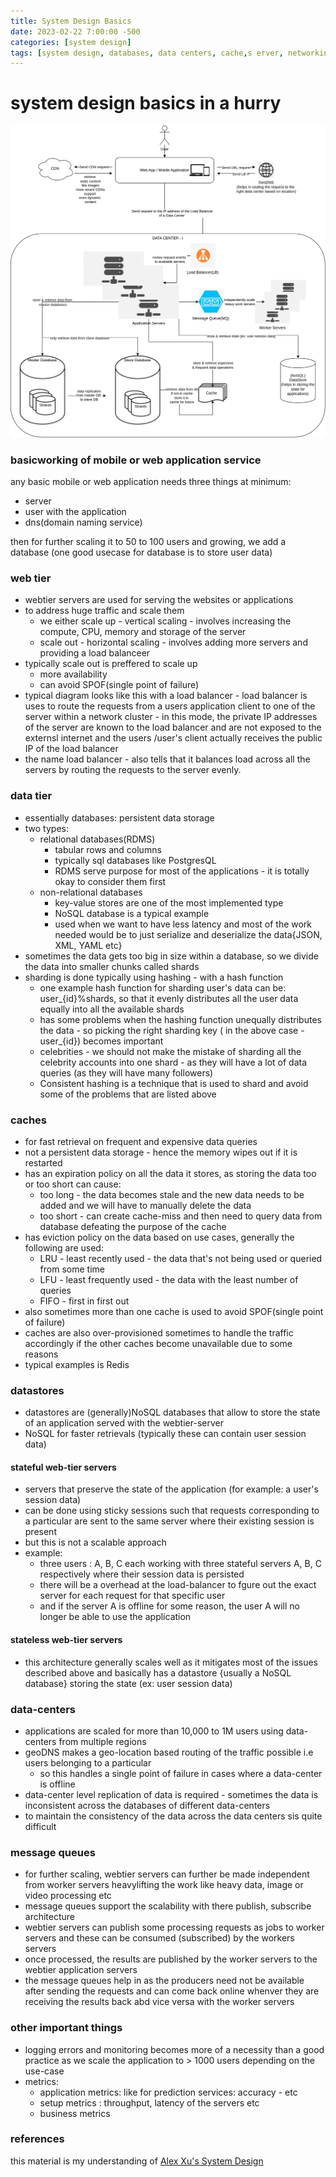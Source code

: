 ```yaml
---
title: System Design Basics
date: 2023-02-22 7:00:00 -500
categories: [system design]
tags: [system design, databases, data centers, cache,s erver, networking]
---
```


# system design basics in a hurry

![System Design (inspired from Alex Xu)](/assets/img/25-02-sys-design/system-design-intro.png)

### basicworking of mobile or web application service
any basic mobile or web application needs three things at minimum:
- server
- user with the application 
- dns(domain naming service)

then for further scaling it to 50 to 100 users and growing, we add a database (one good usecase for database is to store user data)

### web tier
- webtier servers are used for serving the websites or applications
- to address huge traffic and scale them 
    - we either scale up - vertical scaling - involves increasing the compute, CPU, memory and storage of the server
    - scale out - horizontal scaling - involves adding more servers and providing a load balanceer
- typically scale out is preffered to scale up
    - more availability
    - can avoid SPOF(single point of failure)
-  typical diagram looks like this with a load balancer - load balancer is uses to route the requests from a users application client to one of the server within a network cluster - in this mode, the private IP addresses of the server are known to the load balancer and are not exposed to the externsl internet and the users /user's client actually receives the public IP of the load balancer
- the name load balancer - also tells that it balances load across all the servers by routing the requests to the server evenly.


### data tier
- essentially databases: persistent data storage
- two types:
    - relational databases(RDMS)
        - tabular rows and columns 
        - typically sql databases like PostgresQL
        - RDMS serve purpose for most of the applications - it is totally okay to consider them first 
    - non-relational databases
        - key-value stores are one of the most implemented type
        - NoSQL database is a typical example
        - used when we want to have less latency and most of the work needed would be to just serialize and deserialize the data{JSON, XML, YAML etc}
- sometimes the data gets too big in size within a database, so we divide the data into smaller chunks called shards
- sharding is done typically using hashing - with a hash function
    - one example hash function for sharding user's data can be: user_{id}%shards, so that it evenly distributes all the user data equally 
    into all the available shards
    - has some problems when the hashing function unequally distributes the data - so picking the right sharding key ( in the above case - user_{id})
    becomes important
    - celebrities - we should not make the mistake of sharding all the celebrity accounts into one shard - as they will have a lot of data queries (as they will have many followers)
    - Consistent hashing is a technique that is used to shard and avoid some of the problems that are listed above

### caches
- for fast retrieval on frequent and expensive data queries
- not a persistent data storage - hence the memory wipes out if it is restarted
- has an expiration policy on all the data it stores, as storing the data too or too short can cause:
    - too long - the data becomes stale and the new data needs to be added and we will have to manually delete the data
    - too short - can create cache-miss and then need to query data from database defeating the purpose of the cache
- has eviction policy on the data based on use cases, generally the following are used:
    - LRU - least recently used - the data that's not being used or queried from some time
    - LFU - least frequently used - the data with the least number of queries
    - FIFO - first in first out
- also sometimes more than one cache is used to avoid SPOF(single point of failure)
- caches are also over-provisioned sometimes to handle the traffic accordingly if the other caches become unavailable due to some reasons
- typical examples is Redis

### datastores
- datastores are (generally)NoSQL databases that allow to store the state of an application served with the webtier-server
- NoSQL for faster retrievals (typically these can contain user session data)

#### stateful web-tier servers 
- servers that preserve the state of the application (for example: a user's session data)
- can be done using sticky sessions such that requests corresponding to a particular are sent to the same server where their existing session is present
- but this is not a scalable approach
- example: 
    - three users : A, B, C each working with three stateful servers A, B, C respectively where their session data is persisted
    - there will be a overhead at the load-balancer to fgure out the exact server for each request for that specific user
    - and if the server A is offline for some reason, the user A will no longer be able to use the application

#### stateless web-tier servers
- this architecture generally scales well as it mitigates most of the issues described above and basically has a datastore {usually a NoSQL database}
storing the state (ex: user session data)

### data-centers
- applications are scaled for more than 10,000 to 1M users using data-centers from multiple regions
- geoDNS makes a geo-location based routing of the traffic possible i.e users belonging to a particular
    - so this handles a single point of failure in cases where a data-center is offline
- data-center level replication of data is required - sometimes the data is inconsistent across the databases of different data-centers
- to maintain the consistency of the data across the data centers sis quite difficult 

### message queues
- for further scaling, webtier servers can further be made independent from worker servers heavylifting the work like heavy data, image or video processing etc
- message queues support the scalability with there publish, subscribe architecture
- webtier servers can publish some processing requests as jobs to worker servers and these can be consumed (subscribed) by the workers servers
- once processed, the results are published by the worker servers to the webtier application servers
- the message queues help in as the producers need not be available after sending the requests and can come back online whenver they are receiving the results back abd vice versa with the worker servers


### other important things
- logging errors and monitoring becomes more of a necessity than a good practice as we scale the application to > 1000 users depending on the use-case
- metrics: 
    - application metrics: like for prediction services: accuracy - etc
    - setup metrics : throughput, latency of the servers etc 
    - business metrics

### references
this material is my understanding of [Alex Xu's System Design](https://bytes.usc.edu/~saty/courses/docs/data/SystemDesignInterview.pdf)
